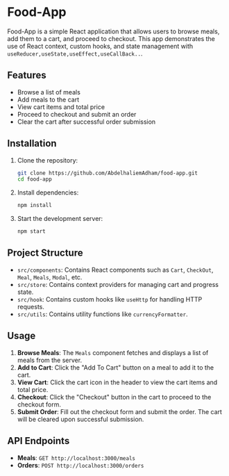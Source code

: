 # Food-App

Food-App is a simple React application that allows users to browse meals, add them to a cart, and proceed to checkout. This app demonstrates the use of React context, custom hooks, and state management with `useReducer,useState,useEffect,useCallBack..`.

## Features

- Browse a list of meals
- Add meals to the cart
- View cart items and total price
- Proceed to checkout and submit an order
- Clear the cart after successful order submission

## Installation

1. Clone the repository:

   ```bash
   git clone https://github.com/AbdelhaliemAdham/food-app.git
   cd food-app
   ```

2. Install dependencies:

   ```bash
   npm install
   ```

3. Start the development server:
   ```bash
   npm start
   ```

## Project Structure

- `src/components`: Contains React components such as `Cart`, `CheckOut`, `Meal`, `Meals`, `Modal`, etc.
- `src/store`: Contains context providers for managing cart and progress state.
- `src/hook`: Contains custom hooks like `useHttp` for handling HTTP requests.
- `src/utils`: Contains utility functions like `currencyFormatter`.

## Usage

1. **Browse Meals**: The `Meals` component fetches and displays a list of meals from the server.
2. **Add to Cart**: Click the "Add To Cart" button on a meal to add it to the cart.
3. **View Cart**: Click the cart icon in the header to view the cart items and total price.
4. **Checkout**: Click the "Checkout" button in the cart to proceed to the checkout form.
5. **Submit Order**: Fill out the checkout form and submit the order. The cart will be cleared upon successful submission.

## API Endpoints

- **Meals**: `GET http://localhost:3000/meals`
- **Orders**: `POST http://localhost:3000/orders`
